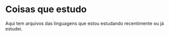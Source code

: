 
# Coisas que estudo

Aqui tem arquivos das linguagens que estou estudando recentimente ou já estudei.



